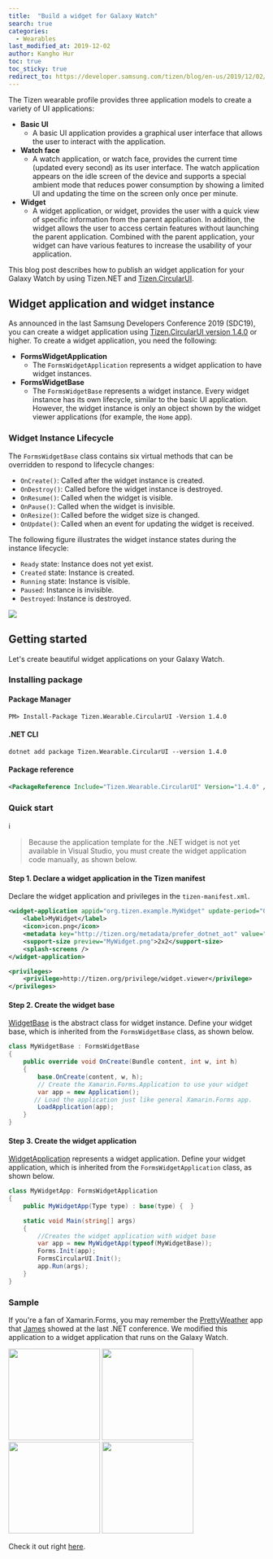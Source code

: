 ```yaml
---
title:  "Build a widget for Galaxy Watch"
search: true
categories:
  - Wearables
last_modified_at: 2019-12-02
author: Kangho Hur
toc: true
toc_sticky: true
redirect_to: https://developer.samsung.com/tizen/blog/en-us/2019/12/02/build-a-widget-for-galaxy-watch
---
```


The Tizen wearable profile provides three application models to create a variety of UI applications:

- **Basic UI**
    - A basic UI application provides a graphical user interface that allows the user to interact with the application.
- **Watch face**
  - A watch application, or watch face, provides the current time (updated every second) as its user interface. The watch application appears on the idle screen of the device and supports a special ambient mode that reduces power consumption by showing a limited UI and updating the time on the screen only once per minute.
- **Widget**
  - A widget application, or widget, provides the user with a quick view of specific information from the parent application. In addition, the widget allows the user to access certain features without launching the parent application. Combined with the parent application, your widget can have various features to increase the usability of your application.

This blog post describes how to publish an widget application for your Galaxy Watch by using Tizen.NET and [Tizen.CircularUI](https://github.com/Samsung/Tizen.CircularUI).

## Widget application and widget instance

As announced in the last Samsung Developers Conference 2019 (SDC19), you can create a widget application using [Tizen.CircularUI version 1.4.0](https://www.nuget.org/packages/Tizen.Wearable.CircularUI/1.4.0) or higher.
To create a widget application, you need the following:

 - **FormsWidgetApplication**
   - The `FormsWidgetApplication` represents a widget application to have widget instances.
 - **FormsWidgetBase**
   - The `FormsWidgetBase` represents a widget instance. Every widget instance has its own lifecycle, similar to the basic UI application. However, the widget instance is only an object shown by the widget viewer applications (for example, the `Home` app).

### Widget Instance Lifecycle

The `FormsWidgetBase` class contains six virtual methods that can be overridden to respond to lifecycle changes:
 - `OnCreate()`: Called after the widget instance is created.
 - `OnDestroy()`: Called before the widget instance is destroyed.
 - `OnResume()`: Called when the widget is visible.
 - `OnPause()`: Called when the widget is invisible.
 - `OnResize()`: Called before the widget size is changed.
 - `OnUpdate()`: Called when an event for updating the widget is received.

The following figure illustrates the widget instance states during the instance lifecycle:
 - `Ready` state: Instance does not yet exist.
 - `Created` state: Instance is created.
 - `Running` state: Instance is visible.
 - `Paused`: Instance is invisible.
 - `Destroyed`: Instance is destroyed.

<img src="https://user-images.githubusercontent.com/1029134/69931572-1fc43f80-150b-11ea-96ec-a0e4532f1e4d.png">

## Getting started

Let's create beautiful widget applications on your Galaxy Watch.

### Installing package
#### Package Manager
```
PM> Install-Package Tizen.Wearable.CircularUI -Version 1.4.0
```
#### .NET CLI
```
dotnet add package Tizen.Wearable.CircularUI --version 1.4.0
```
#### Package reference
```xml
<PackageReference Include="Tizen.Wearable.CircularUI" Version="1.4.0" />
```

### Quick start
ℹ️
> Because the application template for the .NET widget is not yet available in Visual Studio, you must create the widget application code manually, as shown below.

#### Step 1. Declare a widget application in the Tizen manifest
Declare the widget application and privileges in the `tizen-manifest.xml`.
```xml
<widget-application appid="org.tizen.example.MyWidget" update-period="0" exec="MyWidget.dll" type="dotnet">
    <label>MyWidget</label>
    <icon>icon.png</icon>
    <metadata key="http://tizen.org/metadata/prefer_dotnet_aot" value="true" />
    <support-size preview="MyWidget.png">2x2</support-size>
    <splash-screens />
</widget-application>

<privileges>
    <privilege>http://tizen.org/privilege/widget.viewer</privilege>
</privileges>
```

#### Step 2. Create the widget base
[WidgetBase](https://samsung.github.io/TizenFX/latest/api/Tizen.Applications.WidgetBase.html) is the abstract class for widget instance. Define your widget base, which is inherited from the ```FormsWidgetBase``` class, as shown below.
```cs
class MyWidgetBase : FormsWidgetBase
{
    public override void OnCreate(Bundle content, int w, int h)
    {
        base.OnCreate(content, w, h);
        // Create the Xamarin.Forms.Application to use your widget
        var app = new Application();
       // Load the application just like general Xamarin.Forms app.
        LoadApplication(app);
    }
}
```

#### Step 3. Create the widget application
[WidgetApplication](https://samsung.github.io/TizenFX/latest/api/Tizen.Applications.WidgetApplication.html) represents a widget application. Define your widget application, which is inherited from the ```FormsWidgetApplication``` class, as shown below.
```cs
class MyWidgetApp: FormsWidgetApplication
{
    public MyWidgetApp(Type type) : base(type) {  }

    static void Main(string[] args)
    {
        //Creates the widget application with widget base
        var app = new MyWidgetApp(typeof(MyWidgetBase));
        Forms.Init(app);
        FormsCircularUI.Init();
        app.Run(args);
    }
}
```

### Sample
If you're a fan of Xamarin.Forms, you may remember the [PrettyWeather](https://github.com/jamesmontemagno/app-pretty-weather) app that [James](https://github.com/jamesmontemagno/) showed at the last .NET conference.
We modified this application to a widget application that runs on the Galaxy Watch.

<img src="https://github.com/rookiejava/sdc2019-tizen-net/raw/master/demo/GalaxyWatch/PrettyWeatherWidget/Screen_SanJose.png" width="180" /> <img src="https://github.com/rookiejava/sdc2019-tizen-net/raw/master/demo/GalaxyWatch/PrettyWeatherWidget/Screen_Seoul.png" width="180" /> <img src="https://github.com/rookiejava/sdc2019-tizen-net/raw/master/demo/GalaxyWatch/PrettyWeatherWidget/Screen_Boston.png" width="180" /> <img src="https://github.com/rookiejava/sdc2019-tizen-net/raw/master/demo/GalaxyWatch/PrettyWeatherWidget/Screen_CityList.png" width="180" />

Check it out right [here](https://github.com/rookiejava/sdc2019-tizen-net/tree/master/demo/GalaxyWatch/PrettyWeatherWidget).
